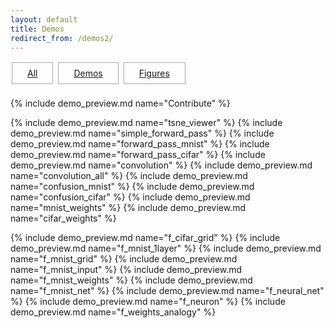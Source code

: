 ```yaml
---
layout: default
title: Demos
redirect_from: /demos2/
---
```


<!--
<div style="background-color:#FAAFBE;width:85%;margin-left:auto;margin-right:auto;padding:15px">
	<h3><a href="https://github.com/ml4a/ml4a-demos">ml4a-demos</a> are a collection of figures and interactive demos for highlighting important concepts in machine learning, and supplementing the book's materials. 
	</h3>
</div>
-->


<!--
<h4>Figures</h4>
<ul>
	<li><a href="/demos/f_cifar_grid/">CIFAR samples</a></li>
	<li><a href="/demos/f_mnist_1layer/">MNIST 1-layer neural net</a></li>
	<li><a href="/demos/f_mnist_grid/">MNIST samples</a></li>
	<li><a href="/dev/figures/fig_mnist.html">MNIST as input</a> || <a href="/demos/f_mnist_input/">(new)</a></li>
	<li><a href="/dev/figures/fig_mnist_weights.html">MNIST weights</a> || <a href="/demos/f_mnist_weights/">(new)</a></li>
	<li><a href="/demos/f_mnist_net/">MNIST neural network</a></li>
	<li><a href="/demos/f_neural_net/">Neural network</a></li>
	<li><a href="/demos/f_neuron/">Artificial neuron</a></li>
	<li><a href="/demos/f_weights_analogy/">Weights analogy</a></li>
</ul>


<h4>Demos</h4>
<ul>
	<li><a href="https://ml4a.github.io/demos/keras.js">Live webcam classifier (using keras.js)</a></li>	
	<li><a href="/demos/tsne_viewer.html">t-SNE grid viewer</a></li>
	<li><a href="/dev/demos/demo_forwardpass.html">Simple forward pass</a> || <a href="/demos/simple_forward_pass/">(new)</a></li>
	<li><a href="/dev/demos/mnist_forwardpass.html">MNIST forward pass</a> || <a href="/demos/forward_pass_mnist/">(new)</a></li>
	<li><a href="/dev/demos/cifar_forwardpass.html">CIFAR-10 forward pass</a> || <a href="/demos/forward_pass_cifar/">(new)</a></li>
	<li><a href="/dev/demos/demo_convolution.html">Convolution</a> || <a href="/demos/convolution/">(new)</a></li>
	<li><a href="/dev/demos/demo_convolution_all.html">Convolution (all filters)</a> || <a href="/demos/convolution_all/">(new)</a></li> 
	<li><a href="/dev/demos/mnist_confusion.html">MNIST confusion matrix</a> || <a href="/demos/confusion_mnist/">(new)</a></li>
	<li><a href="/dev/demos/cifar_confusion.html">CIFAR-10 confusion matrix</a> || <a href="/demos/confusion_cifar/">(new)</a></li>
	<li><a href="/dev/demos/mnist_weights.html">MNIST weights</a></li>
	<li><a href="/dev/demos/cifar_weights.html">CIFAR-10 weights</a></li>
</ul>

-->

<style>
.project {
    width:280px;
    height:200px;
    margin:10px;
    padding:0px;
    position:relative;
    display:inline-block;
    text-align:left;
}

.overlay {
	width:100%;
    height:100%;
    position:absolute;
    top:0;
    left:0;
    display:inline-block;
    -webkit-box-sizing:border-box;
    -moz-box-sizing:border-box;
    box-sizing:border-box;
    color:white;
}

.overlay_title {
    font-size:1.25em;
    background:rgba(0,0,0,0.7);
    padding:7px;
}

/*.overlay_description {
    font-size:1.1em;
    background:rgba(0,0,0,0.7);
    margin-top:0px;
    padding:4px;
    width: 100%;
    border-top: 1px solid rgba(255,255,255,0.45);
}*/
.overlay_summary {
    font-size:1.1em;
    background:rgba(0,0,0,0.7);
    display: none;
    margin-top:8px;
    padding:10px;
    width: 90%;
}
.project a:hover .overlay_summary {
    display:inline-block;
}
.overlay .overlay_summary li {
    padding:2px;
}



#platforms {
	margin-top:10px;
	margin-bottom:20px;
}
.platform {
	border: 1px solid #aaa;
	padding-bottom: 8px;
	padding-top: 8px;
	padding-left: 24px;
	padding-right: 24px;
	margin: 2px;
	display:inline-block;
}

</style>



<div id="platforms">
	<div id="platform_all" class="platform"><a href="javascript:displayAll();">All</a></div>
<!--	<div id="platform_ml5" class="platform"><a href="javascript:displayByKey('ml5');">ml5.js [soon]</a></div> -->
	<div id="platform_demo" class="platform"><a href="javascript:displayByKey('demo');">Demos</a></div>
	<div id="platform_figure" class="platform"><a href="javascript:displayByKey('figure');">Figures</a></div>
</div>

{% include demo_preview.md name="Contribute" %}

<!--
% include demo_preview.md name="ml5_classifier" %
% include demo_preview.md name="ml5_image" %
% include demo_preview.md name="ml5_sound" %
% include demo_preview.md name="ml5_camera" %
% include demo_preview.md name="ml5_guitar" %
% include demo_preview.md name="ml5_mobilenet" %
% include demo_preview.md name="ml5_speech" %
% include demo_preview.md name="ml5_regression" %
% include demo_preview.md name="ml5_regression_generative" %
% include demo_preview.md name="ml5_regression_pong" %
% include demo_preview.md name="ml5_playback" %
% include demo_preview.md name="ml5_posenet" %
% include demo_preview.md name="ml5_posenet_sound" %
% include demo_preview.md name="ml5_posenet_nose" %

% include demo_preview.md name="facetracker_knn" %
-->

{% include demo_preview.md name="tsne_viewer" %}
{% include demo_preview.md name="simple_forward_pass" %}
{% include demo_preview.md name="forward_pass_mnist" %}
{% include demo_preview.md name="forward_pass_cifar" %}
{% include demo_preview.md name="convolution" %}
{% include demo_preview.md name="convolution_all" %}
{% include demo_preview.md name="confusion_mnist" %}
{% include demo_preview.md name="confusion_cifar" %}
{% include demo_preview.md name="mnist_weights" %}
{% include demo_preview.md name="cifar_weights" %}

{% include demo_preview.md name="f_cifar_grid" %}
{% include demo_preview.md name="f_mnist_1layer" %}
{% include demo_preview.md name="f_mnist_grid" %}
{% include demo_preview.md name="f_mnist_input" %}
{% include demo_preview.md name="f_mnist_weights" %}
{% include demo_preview.md name="f_mnist_net" %}
{% include demo_preview.md name="f_neural_net" %}
{% include demo_preview.md name="f_neuron" %}
{% include demo_preview.md name="f_weights_analogy" %}

<script>

function highlightButton(keyword){
	document.getElementById("platform_figure").style.border = "none";
//	document.getElementById("platform_ml5").style.border = "none";
	document.getElementById("platform_demo").style.border = "none";
	document.getElementById("platform_all").style.border = "none";
	document.getElementById("platform_"+keyword).style.border = "1px solid #1abc9c";
}
function displayAll() {
	var d = document.getElementsByClassName("project");
	for(var i = 0; i < d.length; i++){ d[i].style.display = "inline-block"; }
	highlightButton('all');
};
function hideAll() {
	var d = document.getElementsByClassName("project");
	for(var i = 0; i < d.length; i++){ d[i].style.display = "none"; }	
};
function displayByKey(keyword) {
	hideAll();
	d = document.getElementsByClassName("project "+keyword);
	for(var i = 0; i < d.length; i++){ d[i].style.display = "inline-block"; }
	highlightButton(keyword);
};
displayAll();

</script>